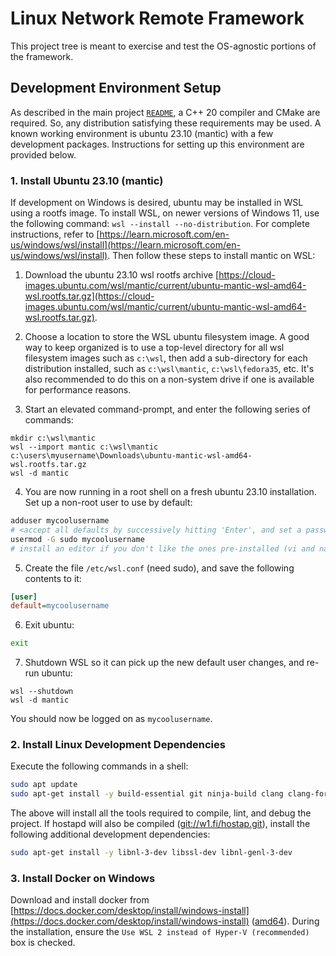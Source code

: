 # Linux Network Remote Framework

This project tree is meant to exercise and test the OS-agnostic portions of the framework.

## Development Environment Setup

As described in the main project [`README`](/README.md), a C++ 20 compiler and CMake are required. So, any distribution satisfying these requirements may be used. A known working environment is ubuntu 23.10 (mantic) with a few development packages. Instructions for setting up this environment are provided below.

### 1. Install Ubuntu 23.10 (mantic)

If development on Windows is desired, ubuntu may be installed in WSL using a rootfs image. To install WSL, on newer versions of Windows 11, use the following command: `wsl --install --no-distribution`. For complete instructions, refer to [https://learn.microsoft.com/en-us/windows/wsl/install](https://learn.microsoft.com/en-us/windows/wsl/install). Then follow these steps to install mantic on WSL:

1. Download the ubuntu 23.10 wsl rootfs archive [https://cloud-images.ubuntu.com/wsl/mantic/current/ubuntu-mantic-wsl-amd64-wsl.rootfs.tar.gz](https://cloud-images.ubuntu.com/wsl/mantic/current/ubuntu-mantic-wsl-amd64-wsl.rootfs.tar.gz).
2. Choose a location to store the WSL ubuntu filesystem image. A good way to keep organized is to use a top-level directory for all wsl filesystem images such as `c:\wsl`, then add a sub-directory for each distribution installed, such as `c:\wsl\mantic`, `c:\wsl\fedora35`, etc. It's also recommended to do this on a non-system drive if one is available for performance reasons.

3. Start an elevated command-prompt, and enter the following series of commands:

```Shell
mkdir c:\wsl\mantic
wsl --import mantic c:\wsl\mantic c:\users\myusername\Downloads\ubuntu-mantic-wsl-amd64-wsl.rootfs.tar.gz
wsl -d mantic
```

4. You are now running in a root shell on a fresh ubuntu 23.10 installation. Set up a non-root user to use by default:

```bash
adduser mycoolusername
# <accept all defaults by successively hitting 'Enter', and set a password>
usermod -G sudo mycoolusername
# install an editor if you don't like the ones pre-installed (vi and nano are available out of the box)
```

5. Create the file `/etc/wsl.conf` (need sudo), and save the following contents to it:

```ini 
[user]
default=mycoolusername
```

6. Exit ubuntu:

```bash
exit
```

7. Shutdown WSL so it can pick up the new default user changes, and re-run ubuntu:

```Shell
wsl --shutdown
wsl -d mantic
```

You should now be logged on as `mycoolusername`.

### 2. Install Linux Development Dependencies

Execute the following commands in a shell:

```bash
sudo apt update
sudo apt-get install -y build-essential git ninja-build clang clang-format clang-tidy llvm lldb gnupg gdb zip unzip tar curl pkg-config wget
```

The above will install all the tools required to compile, lint, and debug the project. If hostapd will also be compiled ([git://w1.fi/hostap.git](git://w1.fi/hostap.git)), install the following additional development dependencies:

```bash
sudo apt-get install -y libnl-3-dev libssl-dev libnl-genl-3-dev
```

### 3. Install Docker on Windows

Download and install docker from [https://docs.docker.com/desktop/install/windows-install](https://docs.docker.com/desktop/install/windows-install) ([amd64](https://desktop.docker.com/win/main/amd64/Docker%20Desktop%20Installer.exe)). During the installation, ensure the `Use WSL 2 instead of Hyper-V (recommended)` box is checked.
